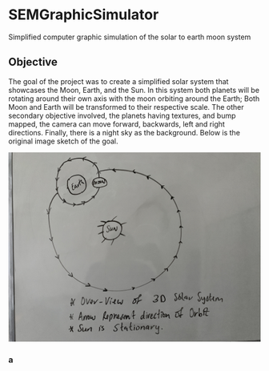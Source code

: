 # SEMGraphicSimulator
Simplified computer graphic simulation of the solar to earth moon system

## Objective
The goal of the project was to create a simplified solar system that showcases the Moon, Earth,
and the Sun. In this system both planets will be rotating around their own axis with the moon
orbiting around the Earth; Both Moon and Earth will be transformed to their respective scale. The other secondary objective involved, the planets having
textures, and bump mapped, the camera can move forward, backwards, left and right
directions. Finally, there is a night sky as the background.
Below is the original image sketch of the goal.


![OverviewImage](DocAssets/overview.jpg)


### a
